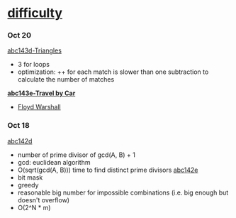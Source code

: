 # [difficulty](https://kenkoooo.com/atcoder/#/table/)


### Oct 20
[abc143d-Triangles](https://atcoder.jp/contests/abc143/tasks/abc143_d)
- 3 for loops
- optimization: ++ for each match is slower than one subtraction to calculate the number of matches

[**abc143e-Travel by Car**](https://atcoder.jp/contests/abc143/tasks/abc143_e)
- [Floyd Warshall](https://en.wikipedia.org/wiki/Floyd%E2%80%93Warshall_algorithm)

### Oct 18
[abc142d](https://atcoder.jp/contests/abc142/tasks/abc142_d)
- number of prime divisor of gcd(A, B) + 1
- gcd: euclidean algorithm
- O(sqrt(gcd(A, B))) time to find distinct prime divisors
[abc142e](https://atcoder.jp/contests/abc142/tasks/abc142_e)
- bit mask
- greedy
- reasonable big number for impossible combinations (i.e. big enough but doesn't overflow)
- O(2^N * m)
